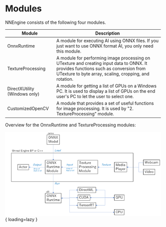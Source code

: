 # Modules

NNEngine consists of the following four modules.

| Module | Description |
| ---- | ---- |
| OnnxRuntime | A module for executing AI using ONNX files. If you just want to use ONNX format AI, you only need this module. |
| TextureProcessing | A module for performing image processing on UTexture and creating input data to ONNX. It provides functions such as conversion from UTexture to byte array, scaling, cropping, and rotation. |
| DirectXUtility  (Windows only) | A module for getting a list of GPUs on a Windows PC. It is used to display a list of GPUs on the end user's PC to let the user to select one. |
| CustomizedOpenCV | A module that provides a set of useful functions for image processing. It is used by "2. TextureProcessing" module. |

Overview for the OnnxRuntime and TextureProcessing modules:  

![](images/systemOverview.png){ loading=lazy }
